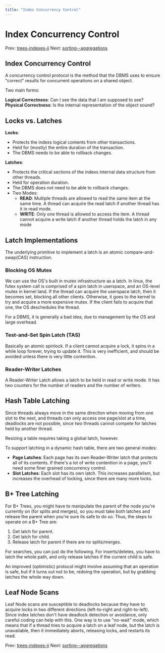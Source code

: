 ```yaml
---
title: "Index Concurrency Control"
---
```


# Index Concurrency Control

Prev: [trees-indexes-ii](trees-indexes-ii.md)
Next: [sorting--aggregations](sorting--aggregations.md)

## Index Concurrency Control

A concurrency control protocol is the method that the DBMS uses to ensure "correct" results for concurrent operations on a shared object.

Two main forms:

**Logical Correctness**: Can I see the data that I am supposed to see?
**Physical Correctness**: Is the internal representation of the object sound?

## Locks vs. Latches

**Locks**:

- Protects the indexs logical contents from other transactions.
- Held for (mostly) the entire duration of the transaction.
- The DBMS needs to be able to rollback changes.

**Latches**:
- Protects the critical sections of the indexs internal data structure from other threads.
- Held for operation duration.
- The DBMS does not need to be able to rollback changes.
- Two Modes:
    - **READ**: Multiple threads are allowed to read the same item at the same time. A thread can acquire
    the read latch if another thread has it in read mode.
    - **WRITE**: Only one thread is allowed to access the item. A thread cannot acquire a write latch if another thread holds the latch in any mode

## Latch Implementations

The underlying primitive to implement a latch is an atomic compare-and-swap(CAS) instruction.

### Blocking OS Mutex

We can use the OS's built in mutex infrastructure as a latch. In linux, the futex system call is comprised of a spin latch in userspace, and an OS-level mutex in kernel land. If the thread can acquire the userspace latch, then it becomes set, blocking all other clients. Otherwise, it goes to the kernel to try and acquire a more expensive mutex. If the client fails to acquire that one, the OS deschedules the thread.

For a DBMS, it is generally a bad idea, due to management by the OS and large overhead.

### Test-and-Set Spin Latch (TAS)

Basically an atomic spinlock. If a client cannot acquire a lock, it spins in a while loop forever, trying to update it. This is very inefficient, and should be avoided unless there is very little contention.

### Reader-Writer Latches

A Reader-Writer Latch allows a latch to be held in read or write mode. It has two counters for the number of readers and the number of writers.

## Hash Table Latching

Since threads always move in the same direciton when moving from one slot to the next, and threads can only access one page/slot at a time, deadlocks are not possible, since two threads cannot compete for latches held by another thread.

Resizing a table requires taking a global latch, however.

To support latching in a dynamic hash table, there are two general modes:

- **Page Latches**: Each page has its own Reader-Writer latch that protects all of its contents. If there's a lot of write contention in a page, you'll need some finer grained concurrency control.
- **Slot Latches**: Each slot has its own latch. This increases parallelism, but increases the overhead of locking, since there are many more locks.

## B+ Tree Latching

For B+ Trees, you might have to manipulate the parent of the node you're currently on (for splits and merges), so you must take both latches and release the parent when you're sure its safe to do so. Thus, the steps to operate on a B+ Tree are:

1. Get latch for parent.
2. Get latch for child.
3. Release latch for parent if there are no splits/merges.

For searches, you can just do the following. For inserts/deletes, you have to latch the whole path, and only release latches if the current child is safe.

An improved (optimistic) protocol might involve assuming that an operation is safe, but if it turns out not to be, redoing the operation, but by grabbing latches the whole way down.

## Leaf Node Scans

Leaf Node scans are susceptible to deadlocks because they have to acquire locks in two different directions (left-to-right and right-to-left). Since index latches don't have deadlock detection or avoidance, only careful coding can help with this. One way is to use "no-wait" mode, which means that if a thread tries to acquire a latch on a leaf node, but the latch is unavailable, then it immediately aborts, releasing locks, and restarts its read.

Prev: [trees-indexes-ii](trees-indexes-ii.md)
Next: [sorting--aggregations](sorting--aggregations.md)
